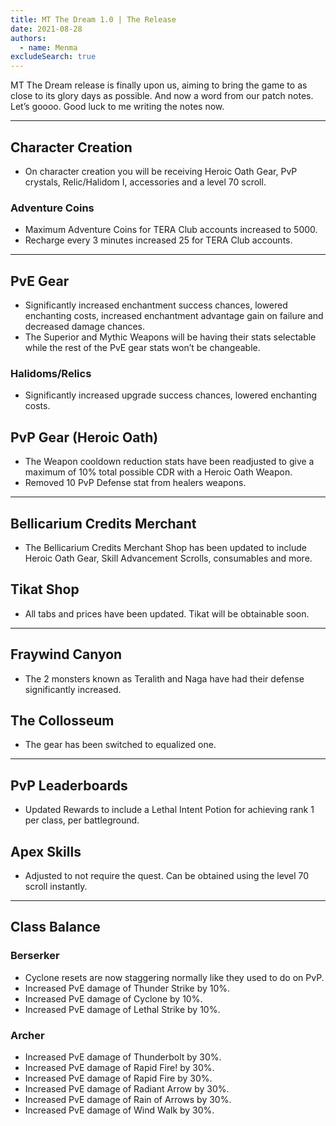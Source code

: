 ```yaml
---
title: MT The Dream 1.0 | The Release
date: 2021-08-28
authors:
  - name: Menma
excludeSearch: true
---
```

MT The Dream release is finally upon us, aiming to bring the game to as close to its glory days as possible. And now a word from our patch notes. Let’s goooo. Good luck to me writing the notes now.
<hr/>

## Character Creation
- On character creation you will be receiving Heroic Oath Gear, PvP crystals, Relic/Halidom I, accessories and a level 70 scroll.

### Adventure Coins
- Maximum Adventure Coins for TERA Club accounts increased to 5000.
- Recharge every 3 minutes increased 25 for TERA Club accounts.

<hr/>

## PvE Gear
- Significantly increased enchantment success chances, lowered enchanting costs, increased enchantment advantage gain on failure and decreased damage chances.
- The Superior and Mythic Weapons will be having their stats selectable while the rest of the PvE gear stats won’t be changeable.

### Halidoms/Relics
- Significantly increased upgrade success chances, lowered enchanting costs.

## PvP Gear (Heroic Oath)
- The Weapon cooldown reduction stats have been readjusted to give a maximum of 10% total possible CDR with a Heroic Oath Weapon.
- Removed 10 PvP Defense stat from healers weapons.

<hr/>

## Bellicarium Credits Merchant
- The Bellicarium Credits Merchant Shop has been updated to include Heroic Oath Gear, Skill Advancement Scrolls, consumables and more.

## Tikat Shop
- All tabs and prices have been updated. Tikat will be obtainable soon.

<hr/>

## Fraywind Canyon
- The 2 monsters known as Teralith and Naga have had their defense significantly increased.

## The Collosseum
- The gear has been switched to equalized one.

<hr/>

## PvP Leaderboards
- Updated Rewards to include a Lethal Intent Potion for achieving rank 1 per class, per battleground.

## Apex Skills
- Adjusted to not require the quest. Can be obtained using the level 70 scroll instantly.

<hr/>

## Class Balance

### Berserker
- Cyclone resets are now staggering normally like they used to do on PvP.
- Increased PvE damage of Thunder Strike by 10%.
- Increased PvE damage of Cyclone by 10%.
- Increased PvE damage of Lethal Strike by 10%.
  
### Archer
- Increased PvE damage of Thunderbolt by 30%.
- Increased PvE damage of Rapid Fire! by 30%.
- Increased PvE damage of Rapid Fire by 30%.
- Increased PvE damage of Radiant Arrow by 30%.
- Increased PvE damage of Rain of Arrows by 30%.
- Increased PvE damage of Wind Walk by 30%.
